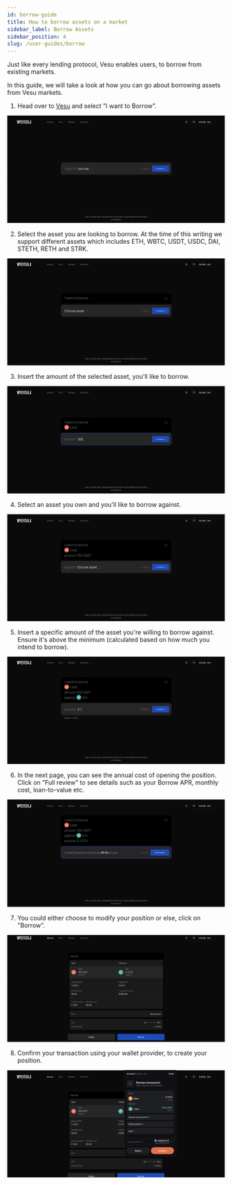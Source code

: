 ```yaml
---
id: borrow-guide
title: How to borrow assets on a market
sidebar_label: Borrow Assets
sidebar_position: 4
slug: /user-guides/borrow
---
```


Just like every lending protocol, Vesu enables users, to borrow from existing markets.

In this guide, we will take a look at how you can go about borrowing assets from Vesu markets.

1. Head over to [Vesu](https://vesu.com) and select "I want to Borrow".

![Vesu](images/borrow_1.png)

2. Select the asset you are looking to borrow. At the time of this writing we support different assets which includes ETH, WBTC, USDT, USDC, DAI, STETH, RETH and STRK.

![Select asset](images/borrow_1_1.png)

3. Insert the amount of the selected asset, you'll like to borrow.

![Insert amount](images/borrow_2.png)

4. Select an asset you own and you'll like to borrow against.

![Select asset](images/borrow_3.png)

5. Insert a specific amount of the asset you're willing to borrow against. Ensure it's above the minimum (calculated based on how much you intend to borrow).

![Insert amount](images/borrow_3_3.png)

6. In the next page, you can see the annual cost of opening the position. Click on "Full review" to see details such as your Borrow APR, monthly cost, loan-to-value etc.

![Insert amount](images/borrow_4.png)

7. You could either choose to modify your position or else, click on "Borrow".

![Review](images/borrow_5.png)

8. Confirm your transaction using your wallet provider, to create your position.

![Borrow](images/borrow_6.png)